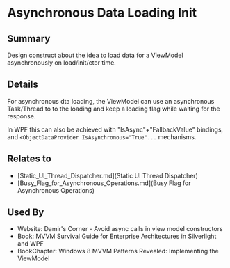# Asynchronous Data Loading Init

## Summary
Design construct about the idea to load data for a ViewModel asynchronously on load/init/ctor time.

## Details
For asynchronous dta loading, the ViewModel can use an asynchronous Task/Thread to to the loading and keep a loading flag while waiting for the response.

In WPF this can also be achieved with "IsAsync"+"FallbackValue" bindings, and `<ObjectDataProvider IsAsynchronous="True"...` mechanisms.


## Relates to

* [Static_UI_Thread_Dispatcher.md](Static UI Thread Dispatcher)
* [Busy_Flag_for_Asynchronous_Operations.md](Busy Flag for Asynchronous Operations)

## Used By
* Website: Damir's Corner - Avoid async calls in view model constructors
* Book: MVVM Survival Guide for Enterprise Architectures in Silverlight and WPF
* BookChapter: Windows 8 MVVM Patterns Revealed: Implementing the ViewModel

